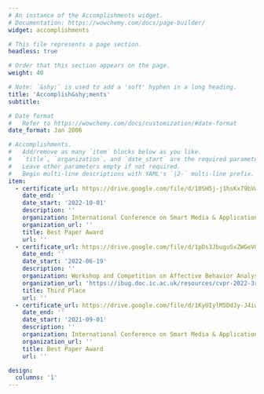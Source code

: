 ```yaml
---
# An instance of the Accomplishments widget.
# Documentation: https://wowchemy.com/docs/page-builder/
widget: accomplishments

# This file represents a page section.
headless: true

# Order that this section appears on the page.
weight: 40

# Note: `&shy;` is used to add a 'soft' hyphen in a long heading.
title: 'Accomplish&shy;ments'
subtitle:

# Date format
#   Refer to https://wowchemy.com/docs/customization/#date-format
date_format: Jan 2006

# Accomplishments.
#   Add/remove as many `item` blocks below as you like.
#   `title`, `organization`, and `date_start` are the required parameters.
#   Leave other parameters empty if not required.
#   Begin multi-line descriptions with YAML's `|2-` multi-line prefix.
item:
  - certificate_url: https://drive.google.com/file/d/10SH5j-j1hsKx79bVwn2LWRRpQK8fUhxP/view?usp=sharing
    date_end: ''
    date_start: '2022-10-01'
    description: ''
    organization: International Conference on Smart Media & Applications 2022
    organization_url: ''
    title: Best Paper Award
    url: ''
  - certificate_url: https://drive.google.com/file/d/1pDs3JbuguSxZWGeVOCo1HqcSW2lUTgsI/view?usp=sharing
    date_end: ''
    date_start: '2022-06-19'
    description: ''
    organization: Workshop and Competition on Affective Behavior Analysis in-the-wild (ABAW)
    organization_url: 'https://ibug.doc.ic.ac.uk/resources/cvpr-2022-3rd-abaw/'
    title: Third Place
    url: ''
  - certificate_url: https://drive.google.com/file/d/1KyUIylM5DdJy-J4iwQvATUnM7RmC__Ci/view?usp=sharing
    date_end: ''
    date_start: '2021-09-01'
    description: ''
    organization: International Conference on Smart Media & Applications 2021
    organization_url: ''
    title: Best Paper Award
    url: ''

design:
  columns: '1'
---
```

